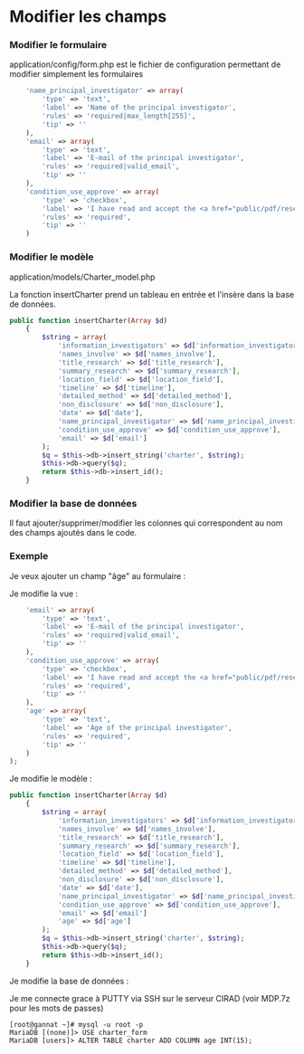 # Modifier les champs

### Modifier le formulaire

application/config/form.php est le fichier de configuration permettant de modifier simplement les formulaires

```php
    'name_principal_investigator' => array(
        'type' => 'text',
        'label' => 'Name of the principal investigator',
        'rules' => 'required|max_length[255]',
        'tip' => ''
    ),
    'email' => array(
        'type' => 'text',
        'label' => 'E-mail of the principal investigator',
        'rules' => 'required|valid_email',
        'tip' => ''
    ),
    'condition_use_approve' => array(
        'type' => 'checkbox',
        'label' => 'I have read and accept the <a href="public/pdf/research_rules.pdf">research rules</a> and the <a href="public/pdf/safety_rules.pdf">safety rules</a>',
        'rules' => 'required',
        'tip' => ''
    )
```

### Modifier le modèle

application/models/Charter_model.php

La fonction insertCharter prend un tableau en entrée et l'insère dans la base de données.

```php
public function insertCharter(Array $d)
    {
        $string = array(
            'information_investigators' => $d['information_investigators'],
            'names_involve' => $d['names_involve'],
            'title_research' => $d['title_research'],
            'summary_research' => $d['summary_research'],
            'location_field' => $d['location_field'],
            'timeline' => $d['timeline'],
            'detailed_method' => $d['detailed_method'],
            'non_disclosure' => $d['non_disclosure'],
            'date' => $d['date'],
            'name_principal_investigator' => $d['name_principal_investigator'],
            'condition_use_approve' => $d['condition_use_approve'],
            'email' => $d['email']
        );
        $q = $this->db->insert_string('charter', $string);
        $this->db->query($q);
        return $this->db->insert_id();
    }
```

### Modifier la base de données

Il faut ajouter/supprimer/modifier les colonnes qui correspondent au nom des champs ajoutés dans le code.

### Exemple

Je veux ajouter un champ "âge" au formulaire :

Je modifie la vue : 

```php
    'email' => array(
        'type' => 'text',
        'label' => 'E-mail of the principal investigator',
        'rules' => 'required|valid_email',
        'tip' => ''
    ),
    'condition_use_approve' => array(
        'type' => 'checkbox',
        'label' => 'I have read and accept the <a href="public/pdf/research_rules.pdf">research rules</a> and the <a href="public/pdf/safety_rules.pdf">safety rules</a>',
        'rules' => 'required',
        'tip' => ''
    ),
    'age' => array(
        'type' => 'text',
        'label' => 'Age of the principal investigator',
        'rules' => 'required',
        'tip' => ''
    )
);
```
Je modifie le modèle : 

```php
public function insertCharter(Array $d)
    {
        $string = array(
            'information_investigators' => $d['information_investigators'],
            'names_involve' => $d['names_involve'],
            'title_research' => $d['title_research'],
            'summary_research' => $d['summary_research'],
            'location_field' => $d['location_field'],
            'timeline' => $d['timeline'],
            'detailed_method' => $d['detailed_method'],
            'non_disclosure' => $d['non_disclosure'],
            'date' => $d['date'],
            'name_principal_investigator' => $d['name_principal_investigator'],
            'condition_use_approve' => $d['condition_use_approve'],
            'email' => $d['email']
            'age' => $d['age']
        );
        $q = $this->db->insert_string('charter', $string);
        $this->db->query($q);
        return $this->db->insert_id();
    }
```

Je modifie la base de données : 

Je me connecte grace à PUTTY via SSH sur le serveur CIRAD (voir MDP.7z pour les mots de passes)
```
[root@gannat ~]# mysql -u root -p
MariaDB [(none)]> USE charter_form
MariaDB [users]> ALTER TABLE charter ADD COLUMN age INT(15);
```